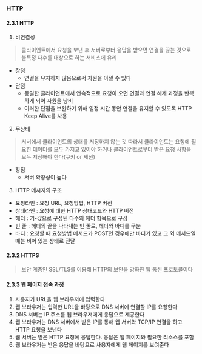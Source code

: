 ### HTTP
#### 2.3.1 HTTP
1. 비연결성
> 클라이언트에서 요청을 보낸 후 서버로부터 응답을 받으면 연결을 끊는 것으로 불특정 다수를 대상으로 하는 서비스에 유리

* 장점
  * 연결을 유지하지 않음으로써 자원을 아낄 수 있다
* 단점
  * 동일한 클라이언트에서 연속적으로 요청이 오면 연결과 연결 해제 과정을 반복하게 되어 자원을 낭비
  * 이러한 단점을 보완하기 위해 일정 시간 동안 연결을 유지할 수 있도록 HTTP Keep Alive를 사용
  
2. 무상태
> 서버에서 클라이언트의 상태를 저장하지 않는 것 따라서 클라이언트는 요청에 필요한 데이터를 모두 가지고 있어야 하거나 클라이언트로부터 받은 요청 사항을 모두 저장해야 한다(쿠키 or 세션)

* 장점
  * 서버 확장성이 높다
  
 
3. HTTP 메시지의 구조
* 요청라인 : 요청 URL, 요청방법, HTTP 버전
* 상태라인 : 요청에 대한 HTTP 상태코드와 HTTP 버전
* 헤더 : 키-값으로 구성된 다수의 헤더 항목으로 구성
* 빈 줄 : 헤더의 끝을 나타내는 빈 줄로, 헤더와 바디를 구분
* 바디 : 요청할 때 요청방법 메서드가 POST인 경우에만 바디가 있고 그 외 메서드일 떄는 비어 있는 상태로 전달

#### 2.3.2 HTTPS
> 보안 계층인 SSL/TLS를 이용해 HTTP의 보안을 강화한 웹 통신 프로토콜이다

#### 2.3.3 웹 페이지 접속 과정
1. 사용자가 URL을 웹 브라우저에 입력한다
2. 웹 브라우저는 입력한 URL을 바탕으로 DNS 서버에 연결할 IP를 요청한다
3. DNS 서버는 IP 주소를 웹 브라우저에게 응답으로 제공한다
4. 웹 브라우저는 DNS 서버에서 받은 IP를 통해 웹 서버와 TCP/IP 연결을 하고 HTTP 요청을 보낸다
5. 웹 서버는 받은 HTTP 요청에 응답한다. 응답은 웹 페이지와 필요한 리소스를 포함
6. 웹 브라우저는 받은 응답을 바탕으로 사용자에게 웹 페이지를 보여준다